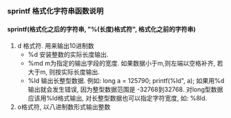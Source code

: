 ### sprintf 格式化字符串函数说明
#### sprintf(格式化之后的字符串, "%(长度)格式符", 格式化之前的字符串)
1. d 格式符. 用来输出10进制数
   * %d 安装整数的实际长度输出.
   * %md m为指定的输出字段的宽度. 如果数据小于m,则左端以空格补齐, 若大于m, 则按实际长度输出.
   *  %ld 输出长整型数据. 例如: long a = 125790; printf(%ld", a); 如果用%d输出就会发生错误, 因为整型数据范围是 -32768到32768. 对long型数据应该用%ld格式输出, 对长整型数据也可以指定字符宽度, 如: %8ld.
2. o格式符, 以八进制数形式输出整数
